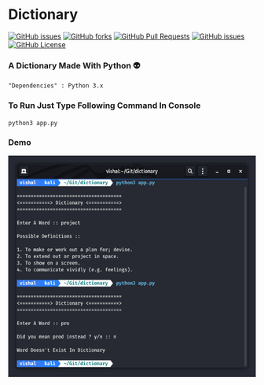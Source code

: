 # Dictionary

[![GitHub issues](https://img.shields.io/github/stars/Vishal1297/dictionary)](https://github.com/Vishal1297/dictionary/stargazers)
[![GitHub forks](https://img.shields.io/github/forks/Vishal1297/dictionary)](https://github.com/Vishal1297/dictionary/network/members)
[![GitHub Pull Requests](https://img.shields.io/github/issues-pr/Vishal1297/dictionary?style=plastic)](https://github.com/Vishal1297/dictionary/pulls)
[![GitHub issues](https://img.shields.io/github/issues/Vishal1297/dictionary?style=plastic)](https://github.com/Vishal1297/dictionary/issues)
[![GitHub License](https://img.shields.io/github/license/Vishal1297/dictionary)](https://github.com/Vishal1297/dictionary/blob/master/LICENSE)

### A Dictionary Made With Python :alien:

    "Dependencies" : Python 3.x

### To Run Just Type Following Command  In Console

    python3 app.py
    
### Demo

<img src="images/dictionary_py.png" height="450" width="550"> 
